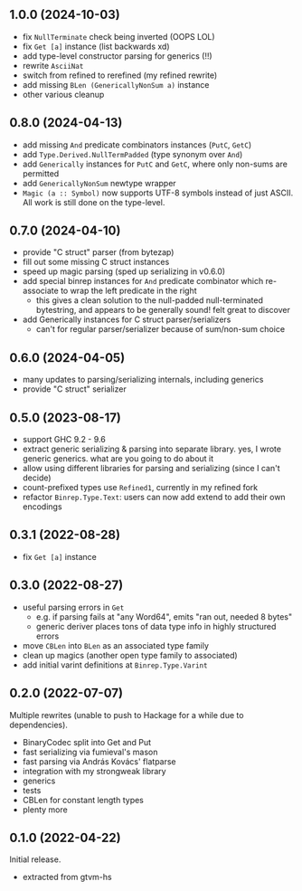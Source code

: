 ## 1.0.0 (2024-10-03)
* fix `NullTerminate` check being inverted (OOPS LOL)
* fix `Get [a]` instance (list backwards xd)
* add type-level constructor parsing for generics (!!)
* rewrite `AsciiNat`
* switch from refined to rerefined (my refined rewrite)
* add missing `BLen (GenericallyNonSum a)` instance
* other various cleanup

## 0.8.0 (2024-04-13)
* add missing `And` predicate combinators instances (`PutC`, `GetC`)
* add `Type.Derived.NullTermPadded` (type synonym over `And`)
* add `Generically` instances for `PutC` and `GetC`, where only non-sums are
  permitted
* add `GenericallyNonSum` newtype wrapper
* `Magic (a :: Symbol)` now supports UTF-8 symbols instead of just ASCII. All
  work is still done on the type-level.

## 0.7.0 (2024-04-10)
* provide "C struct" parser (from bytezap)
* fill out some missing C struct instances
* speed up magic parsing (sped up serializing in v0.6.0)
* add special binrep instances for `And` predicate combinator which re-associate
  to wrap the left predicate in the right
  * this gives a clean solution to the null-padded null-terminated bytestring,
    and appears to be generally sound! felt great to discover
* add Generically instances for C struct parser/serializers
  * can't for regular parser/serializer because of sum/non-sum choice

## 0.6.0 (2024-04-05)
* many updates to parsing/serializing internals, including generics
* provide "C struct" serializer

## 0.5.0 (2023-08-17)
  * support GHC 9.2 - 9.6
  * extract generic serializing & parsing into separate library. yes, I wrote
    generic generics. what are you going to do about it
  * allow using different libraries for parsing and serializing (since I can't
    decide)
  * count-prefixed types use `Refined1`, currently in my refined fork
  * refactor `Binrep.Type.Text`: users can now add extend to add their own
    encodings

## 0.3.1 (2022-08-28)
  * fix `Get [a]` instance

## 0.3.0 (2022-08-27)
  * useful parsing errors in `Get`
    * e.g. if parsing fails at "any Word64", emits "ran out, needed 8 bytes"
    * generic deriver places tons of data type info in highly structured errors
  * move `CBLen` into `BLen` as an associated type family
  * clean up magics (another open type family to associated)
  * add initial varint definitions at `Binrep.Type.Varint`

## 0.2.0 (2022-07-07)
Multiple rewrites (unable to push to Hackage for a while due to dependencies).

  * BinaryCodec split into Get and Put
  * fast serializing via fumieval's mason
  * fast parsing via András Kovács' flatparse
  * integration with my strongweak library
  * generics
  * tests
  * CBLen for constant length types
  * plenty more

## 0.1.0 (2022-04-22)
Initial release.

  * extracted from gtvm-hs
